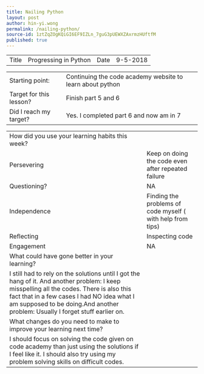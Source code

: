 ```yaml
---
title: Nailing Python
layout: post
author: hin-yi.wong
permalink: /nailing-python/
source-id: 1ztZqZOgKQiGI6EF9IZLn_7guG3pUEWXZAxrmzHUftfM
published: true
---
```

<table>
  <tr>
    <td>Title</td>
    <td>Progressing in Python</td>
    <td>Date</td>
    <td>9-5-2018</td>
  </tr>
</table>


<table>
  <tr>
    <td>Starting point:</td>
    <td>Continuing the code academy website to learn about python</td>
  </tr>
  <tr>
    <td>Target for this lesson?</td>
    <td>Finish part  5 and 6</td>
  </tr>
  <tr>
    <td>Did I reach my target? </td>
    <td>Yes. I completed part 6 and now am in 7</td>
  </tr>
</table>


<table>
  <tr>
    <td>How did you use your learning habits this week?</td>
    <td></td>
  </tr>
  <tr>
    <td>Persevering</td>
    <td>Keep on doing the code even after repeated failure</td>
  </tr>
  <tr>
    <td>Questioning?</td>
    <td>NA</td>
  </tr>
  <tr>
    <td>Independence</td>
    <td>Finding the problems of code myself ( with help from tips)</td>
  </tr>
  <tr>
    <td>Reflecting</td>
    <td>Inspecting code</td>
  </tr>
  <tr>
    <td>Engagement</td>
    <td>NA</td>
  </tr>
  <tr>
    <td>What could have gone better in your learning?</td>
    <td></td>
  </tr>
  <tr>
    <td>I still had to rely on the solutions until I got the hang of it. And another problem: I keep misspelling all the codes. There is also this fact that in a few cases I had NO idea what I am supposed to be doing.And another problem: Usually I forget stuff earlier on.</td>
    <td></td>
  </tr>
  <tr>
    <td>What changes do you need to make to improve your learning next time?</td>
    <td></td>
  </tr>
  <tr>
    <td>I should focus on solving the code given on code academy than just using the solutions if I feel like it. I should also try using my problem solving skills on difficult codes.</td>
    <td></td>
  </tr>
</table>


